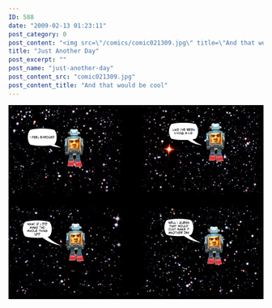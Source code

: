 ```yaml
---
ID: 588
date: "2009-02-13 01:23:11"
post_category: 0
post_content: "<img src=\"/comics/comic021309.jpg\" title=\"And that would be cool\" />"
title: "Just Another Day"
post_excerpt: ""
post_name: "just-another-day"
post_content_src: "comic021309.jpg"
post_content_title: "And that would be cool"
---
```



[![And that would be cool](/comics-hi-res/comic021309.jpg)](/comics-hi-res/comic021309.jpg)
